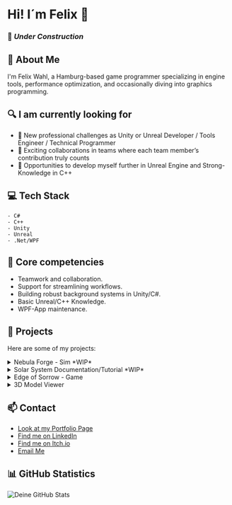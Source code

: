 # Hi! I´m Felix 👋

### 🚧 *Under Construction*

## 🚀 About Me
I'm Felix Wahl, a Hamburg-based game programmer specializing in engine tools, performance optimization, and occasionally diving into graphics programming.

## 🔍 I am currently looking for
- 💼 New professional challenges as Unity or Unreal Developer / Tools Engineer / Technical Programmer
- 🤝 Exciting collaborations in teams where each team member’s contribution truly counts
- 🌱 Opportunities to develop myself further in Unreal Engine and Strong-Knowledge in C++

## 💻 Tech Stack
```
- C#
- C++
- Unity
- Unreal
- .Net/WPF
```

## 🎯 Core competencies
- Teamwork and collaboration.
- Support for streamlining workflows.
- Building robust background systems in Unity/C#.
- Basic Unreal/C++ Knowledge.
- WPF-App maintenance.

## 🌟 Projects
Here are some of my projects:

<details>
<summary>Nebula Forge - Sim *WIP*</summary>

- Description: Nebula Forge is a solar system simulator where you can change the laws of physics and watch the consequences unfold. It's also a project to learn about engine tools and performance optimization.
- Technologies: Unity Engine/C#
- Link: [Nebula Forge](https://github.com/goldbarth/NebulaForge)
</details>

<details>
<summary>Solar System Documentation/Tutorial *WIP*</summary>

- Description: Solar System is a multilingual documentation/tutorial for the Solar System Simulation project in Unreal Engine, designed as a practical introduction to C++, game physics, and basic engine concepts.
- Technologies: Unreal Engine/C++
- Link: [Solar System](https://github.com/goldbarth/SolarSystem)
</details>

<details>
<summary>Edge of Sorrow - Game</summary>

- Description: Edge of Sorrow is a fast-paced, hardcore, retro-inspired first-person shooter. It's a game about speed, skill and game sense. It's a game about glory, grit and gore. It's a game about the Edge of Sorrow.
- Technologies: Unreal Engine/C++
- Link: [Edge of Sorrow](https://github.com/goldbarth/EdgeOfSorrow)
</details>

<details>
<summary>3D Model Viewer</summary>

- Description: 3D Model Viewer is a simple 3D model viewer that allows you to load and display 3D models in OBJ format. It is possible to expand the project to make a small engine.
- Technologies: C++/CMake/GLFW/GLAD/Assimp
- Link: [3D Model Viewer](https://github.com/goldbarth/3DModelViewer)
</details>

## 📫 Contact
- [Look at my Portfolio Page](https://goldbarth.github.io/Portfolio/#/)
- [Find me on LinkedIn](https://www.linkedin.com/in/felix-wahl-6763791b9/)
- [Find me on Itch.io](https://goldbarth.itch.io/)
- [Email Me](felix.wahl@live.de)

## 📊 GitHub Statistics
![Deine GitHub Stats](https://github-readme-stats.vercel.app/api?username=goldbarth&show_icons=true&theme=radical)
